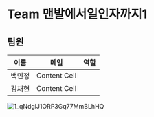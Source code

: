# Team 맨발에서일인자까지1
## 팀원
| 이름 | 메일 |역할|
| ------------ | ------------- |------|
| 백민정 | Content Cell  |    |
| 김채현 | Content Cell  |      |
![1_qNdglJ1ORP3Gq77MmBLhHQ](https://user-images.githubusercontent.com/109472852/193386055-42813178-814e-46fd-932e-80d2410b6543.png)





